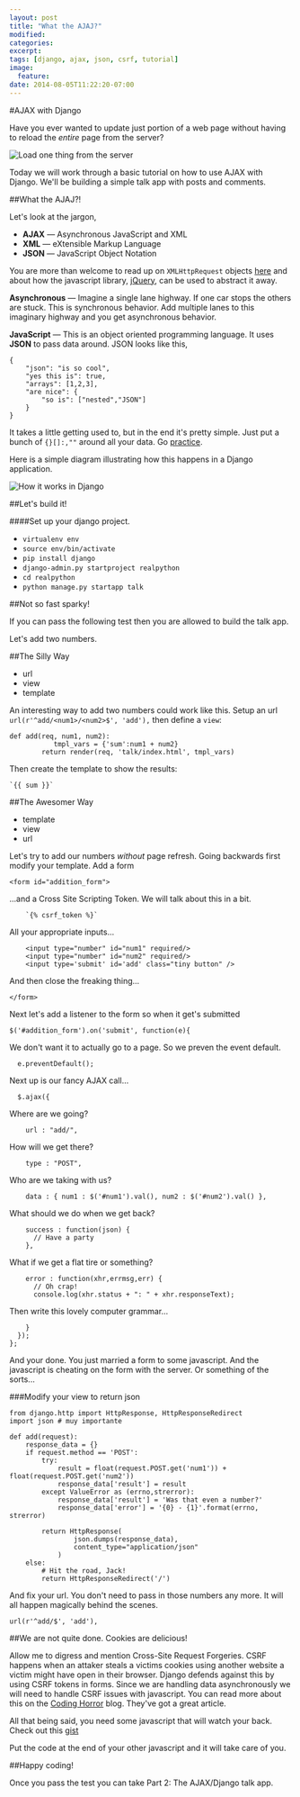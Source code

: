 ```yaml
---
layout: post
title: "What the AJAJ?"
modified:
categories: 
excerpt:
tags: [django, ajax, json, csrf, tutorial]
image:
  feature:
date: 2014-08-05T11:22:20-07:00
---
```


#AJAX with Django

Have you ever wanted to update just portion of a web page without having to reload the *entire* page from the server?

![ Load one thing from the server ](checkerboard.png)

Today we will work through a basic tutorial on how to use AJAX with Django. We'll be building a simple talk app with posts and comments.

##What the AJAJ?!

Let's look at the jargon,

 - **AJAX** — Asynchronous JavaScript and XML
 - **XML** — eXtensible Markup Language
 - **JSON** — JavaScript Object Notation

You are more than welcome to read up on `XMLHttpRequest` objects [here](https://developer.mozilla.org/en-US/docs/Web/API/XMLHttpRequest) and about how the javascript library, [jQuery](http://api.jquery.com/?s=ajax), can be used to abstract it away. 

**Asynchronous** — Imagine a single lane highway. If one car stops the others are stuck. This is synchronous behavior. Add multiple lanes to this imaginary highway and you get asynchronous behavior. 

**JavaScript** — This is an object oriented programming language. It uses **JSON** to pass data around. JSON looks like this,

    {
        "json": "is so cool",
        "yes this is": true,
        "arrays": [1,2,3],
        "are nice": {
            "so is": ["nested","JSON"]
        }
    }

It takes a little getting used to, but in the end it's pretty simple. Just put a bunch of `{}[]:,""` around all your data. Go [practice](http://jsonlint.com/).

Here is a simple diagram illustrating how this happens in a Django application.

![ How it works in Django ](overview.png)

##Let's build it!

####Set up your django project.

 - `virtualenv env`
 - `source env/bin/activate`
 - `pip install django`
 - `django-admin.py startproject realpython`
 - `cd realpython`
 - `python manage.py startapp talk`

##Not so fast sparky!

If you can pass the following test then you are allowed to build the talk app. 

Let's add two numbers.

##The Silly Way

 - url
 - view
 - template

An interesting way to add two numbers could work like this. Setup an url `url(r'^add/<num1>/<num2>$', 'add'),` then define a `view`:

    def add(req, num1, num2):
               tmpl_vars = {'sum':num1 + num2}
            return render(req, 'talk/index.html', tmpl_vars)

Then create the template to show the results:
    
    `{{ sum }}`


##The Awesomer Way

 - template
 - view
 - url

Let's try to add our numbers *without* page refresh. Going backwards first modify your template. Add a form

    <form id="addition_form">

...and a Cross Site Scripting Token. We will talk about this in a bit.

        `{% csrf_token %}`

All your appropriate inputs...

        <input type="number" id="num1" required/>
        <input type="number" id="num2" required/>
        <input type='submit' id='add' class="tiny button" />

And then close the freaking thing...

    </form>

Next let's add a listener to the form so when it get's submitted

    $('#addition_form').on('submit', function(e){

We don't want it to actually go to a page. So we preven the event default.

      e.preventDefault();

Next up is our fancy AJAX call...

      $.ajax({

Where are we going?

        url : "add/",

How will we get there?

        type : "POST",

Who are we taking with us?

        data : { num1 : $('#num1').val(), num2 : $('#num2').val() }, 

What should we do when we get back?

        success : function(json) {
          // Have a party
        },

What if we get a flat tire or something?

        error : function(xhr,errmsg,err) {
          // Oh crap!
          console.log(xhr.status + ": " + xhr.responseText);

Then write this lovely computer grammar...

        }
      });
    };

And your done. You just married a form to some javascript. And the javascript is cheating on the form with the server. Or something of the sorts...

###Modify your view to return json

    from django.http import HttpResponse, HttpResponseRedirect
    import json # muy importante
    
    def add(request):
        response_data = {}
        if request.method == 'POST':
            try:
                result = float(request.POST.get('num1')) + float(request.POST.get('num2'))
                response_data['result'] = result
            except ValueError as (errno,strerror):
                response_data['result'] = 'Was that even a number?'
                response_data['error'] = '{0} - {1}'.format(errno, strerror)

            return HttpResponse(
                    json.dumps(response_data),
                    content_type="application/json"
                )
        else:
            # Hit the road, Jack!
            return HttpResponseRedirect('/')

And fix your url. You don't need to pass in those numbers any more. It will all happen magically behind the scenes.

    url(r'^add/$', 'add'),

##We are not quite done. Cookies are delicious!

Allow me to digress and mention Cross-Site Request Forgeries. CSRF happens when an attaker steals a victims cookies using another website a victim might have open in their browser. Django defends against this by using CSRF tokens in forms. Since we are handling data asynchronously we will need to handle CSRF issues with javascript. You can read more about this on the [Coding Horror](http://blog.codinghorror.com/preventing-csrf-and-xsrf-attacks/) blog. They've got a great article.

All that being said, you need some javascript that will watch your back. Check out this [gist](https://gist.github.com/broinjc/db6e0ac214c355c887e5)

Put the code at the end of your other javascript and it will take care of you.

##Happy coding!

Once you pass the test you can take Part 2: The AJAX/Django talk app.
